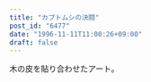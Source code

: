 ```yaml
---
title: "カブトムシの決闘"
post_id: "6477"
date: "1996-11-11T11:00:26+09:00"
draft: false
---
```



木の皮を貼り合わせたアート。
